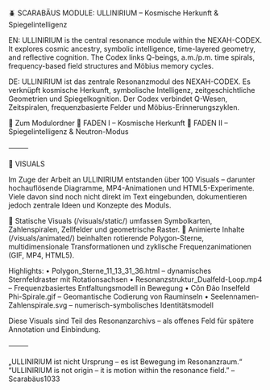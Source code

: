🪲 SCARABÄUS MODULE: ULLINIRIUM – Kosmische Herkunft & Spiegelintelligenz

EN:
ULLINIRIUM is the central resonance module within the NEXAH-CODEX. It explores cosmic ancestry, symbolic intelligence, time-layered geometry, and reflective cognition. The Codex links Q-beings, a.m./p.m. time spirals, frequency-based field structures and Möbius memory cycles.

DE:
ULLINIRIUM ist das zentrale Resonanzmodul des NEXAH-CODEX. Es verknüpft kosmische Herkunft, symbolische Intelligenz, zeitgeschichtliche Geometrien und Spiegelkognition. Der Codex verbindet Q-Wesen, Zeitspiralen, frequenzbasierte Felder und Möbius-Erinnerungszyklen.

🔗 Zum Modulordner
📘 FADEN I – Kosmische Herkunft
📘 FADEN II – Spiegelintelligenz & Neutron-Modus

⸻

📁 VISUALS

Im Zuge der Arbeit an ULLINIRIUM entstanden über 100 Visuals – darunter hochauflösende Diagramme, MP4-Animationen und HTML5-Experimente. Viele davon sind noch nicht direkt im Text eingebunden, dokumentieren jedoch zentrale Ideen und Konzepte des Moduls.

🔸 Statische Visuals (/visuals/static/) umfassen Symbolkarten, Zahlenspiralen, Zellfelder und geometrische Raster.
🔸 Animierte Inhalte (/visuals/animated/) beinhalten rotierende Polygon-Sterne, multidimensionale Transformationen und zyklische Frequenzanimationen (GIF, MP4, HTML5).

Highlights:
	•	Polygon_Sterne_11_13_31_36.html – dynamisches Sternfeldraster mit Rotationsachsen
	•	Resonanzstruktur_Dualfeld-Loop.mp4 – Frequenzbasiertes Entfaltungsmodell in Bewegung
	•	Côn Đảo Inselfeld Phi-Spirale.gif – Geomantische Codierung von Rauminseln
	•	Seelennamen-Zahlenspirale.svg – numerisch-symbolisches Identitätsmodell

Diese Visuals sind Teil des Resonanzarchivs – als offenes Feld für spätere Annotation und Einbindung.

⸻

„ULLINIRIUM ist nicht Ursprung – es ist Bewegung im Resonanzraum.“
“ULLINIRIUM is not origin – it is motion within the resonance field.”
– Scarabäus1033
